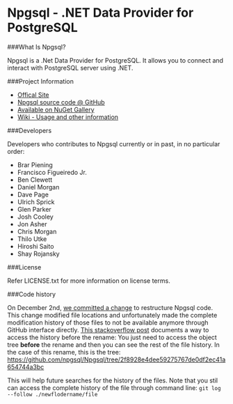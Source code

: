 Npgsql - .NET Data Provider for PostgreSQL
=============

###What Is Npgsql?

Npgsql is a .Net Data Provider for PostgreSQL. It allows you to connect and interact with PostgreSQL server using .NET.


###Project Information

+   [Offical Site][1]
+   [Npgsql source code @ GitHub][2]
+   [Available on NuGet Gallery][3]
+   [Wiki - Usage and other information][4]


###Developers

Developers who contributes to Npgsql currently or in past, in no particular order:
    
+   Brar Piening
+   Francisco Figueiredo Jr.
+   Ben Clewett
+   Daniel Morgan
+   Dave Page
+   Ulrich Sprick
+   Glen Parker
+   Josh Cooley
+   Jon Asher
+   Chris Morgan
+   Thilo Utke
+   Hiroshi Saito
+   Shay Rojansky

###License

Refer LICENSE.txt for more information on license terms.

###Code history

On December 2nd, [we committed a change][5] to restructure Npgsql code. This change modified file locations and unfortunately made the complete modification history of those files to not be available anymore through GitHub interface directly. [This stackoverflow post][6] documents a way to access the history before the rename: You just need to access the object tree **before** the rename and then you can see the rest of the file history.
In the case of this rename, this is the tree: https://github.com/npgsql/Npgsql/tree/2f8928e4dee59275767de0df2ec41a654744a3bc

This will help future searches for the history of the files. Note that you stil can access the complete history of the file through command line: `git log --follow ./newflodername/file`


[1]: http://www.npgsql.org/  "Official site"
[2]: https://github.com/npgsql/Npgsql/  "Npgsql source code @ GitHub"
[3]: http://www.nuget.org/packages/Npgsql/ "Npgsql @ Nuget Gallery"
[4]: https://github.com/npgsql/Npgsql/wiki/  "Wiki"
[5]: https://github.com/npgsql/Npgsql/commit/d7beea23f3407b38747cde05568a59ac87cdd121#diff-3b02da674650ba0f31603c365249f34f
[6]: http://stackoverflow.com/questions/17213046/see-history-in-github-after-folder-rename
